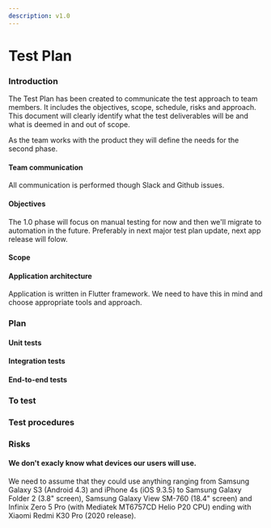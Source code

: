 ```yaml
---
description: v1.0
---
```


# Test Plan

### Introduction

The Test Plan has been created to communicate the test approach to team members. It includes the objectives, scope, schedule, risks and approach. This document will clearly identify what the test deliverables will be and what is deemed in and out of scope.

As the team works with the product they will define the needs for the second phase.

#### Team communication

All communication is performed though Slack and Github issues.

#### Objectives

The 1.0 phase will focus on manual testing for now and then we'll migrate to automation in the future. Preferably in next major test plan update, next app release will folow.

#### Scope



#### Application architecture

Application is written in Flutter framework. We need to have this in mind and choose appropriate tools and approach.

### Plan

#### Unit tests

#### Integration tests

#### End-to-end tests

### To test

### Test procedures

### Risks

#### We don't exacly know what devices our users will use.

We need to assume that they could use anything ranging from Samsung Galaxy S3 \(Android 4.3\) and iPhone 4s \(iOS 9.3.5\) to Samsung Galaxy Folder 2 \(3.8" screen\), Samsung Galaxy View SM-760 \(18.4" screen\) and Infinix Zero 5 Pro \(with Mediatek MT6757CD Helio P20 CPU\) ending with Xiaomi Redmi K30 Pro \(2020 release\).







